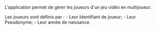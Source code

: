 L'application permet de gérer les joueurs d'un jeu vidéo en multijoueur.

Les joueurs sont définis par :
    - Leur Identifiant de joueur;
    - Leur Pseudonyme;
    - Leur année de naissance.
